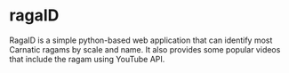 # ragaID
RagaID is a simple python-based web application that can identify most Carnatic ragams by scale and name. It also provides some popular videos that include the ragam using YouTube API.
